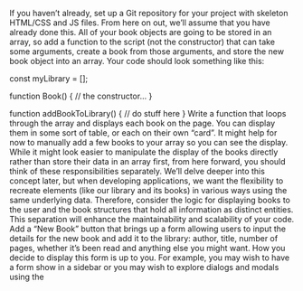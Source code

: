 If you haven’t already, set up a Git repository for your project with skeleton HTML/CSS and JS files. From here on out, we’ll assume that you have already done this.
All of your book objects are going to be stored in an array, so add a function to the script (not the constructor) that can take some arguments, create a book from those arguments, and store the new book object into an array. Your code should look something like this:

const myLibrary = [];

function Book() {
// the constructor...
}

function addBookToLibrary() {
// do stuff here
}
Write a function that loops through the array and displays each book on the page. You can display them in some sort of table, or each on their own “card”. It might help for now to manually add a few books to your array so you can see the display.
While it might look easier to manipulate the display of the books directly rather than store their data in an array first, from here forward, you should think of these responsibilities separately. We’ll delve deeper into this concept later, but when developing applications, we want the flexibility to recreate elements (like our library and its books) in various ways using the same underlying data. Therefore, consider the logic for displaying books to the user and the book structures that hold all information as distinct entities. This separation will enhance the maintainability and scalability of your code.
Add a “New Book” button that brings up a form allowing users to input the details for the new book and add it to the library: author, title, number of pages, whether it’s been read and anything else you might want. How you decide to display this form is up to you. For example, you may wish to have a form show in a sidebar or you may wish to explore dialogs and modals using the <dialog> tag. However you do this, you will most likely encounter an issue where submitting your form will not do what you expect it to do. That’s because the submit input tries to send the data to a server by default. This is where event.preventDefault(); will come in handy. Check out the documentation for event.preventDefault and see how you can solve this issue!
Add a button on each book’s display to remove the book from the library.
You will need to associate your DOM elements with the actual book objects in some way. One easy solution is giving them a data-attribute that corresponds to the index of the library array.
Add a button on each book’s display to change its read status.
To facilitate this you will want to create the function that toggles a book’s read status on your Book prototype instance.
You’re not required to add any type of storage right now to save the information between page reloads. You will have the option to come back to this project later on in the course.
